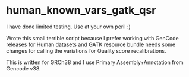 # human_known_vars_gatk_qsr

I have done limited testing. Use at your own peril :)

Wrote this small terrible script because I prefer working with GenCode releases for Human datasets and GATK resource bundle needs some changes for calling the variations for Quality score recalibrations.

This is written for GRCh38 and I use Primary Assembly+Annotation from Gencode v38.
